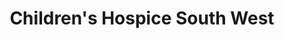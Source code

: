 ---
title: "Children's Hospice South West"
url: /bristol/childrens-hospice-south-west/
shop: charity
---